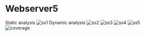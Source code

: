 # Webserver5
Static analysis
![ss1](https://user-images.githubusercontent.com/62714521/143848575-50380a94-b0ee-4483-8933-7771df61b243.png)
Dynamic analysis
![ss2](https://user-images.githubusercontent.com/62714521/143848693-99ff3fae-df26-4a5d-b74a-6fd2d7177ee0.png)
![ss3](https://user-images.githubusercontent.com/62714521/143848697-ac9a287a-f56e-49ca-ac85-fa8d70367fe4.png)
![ss4](https://user-images.githubusercontent.com/62714521/143848700-413ea33d-22f0-46f7-8da9-dc6972d64f72.png)
![ss5](https://user-images.githubusercontent.com/62714521/143848702-ba4466b1-3430-4a76-a1a3-d327dd206027.png)
![coverage](https://user-images.githubusercontent.com/62714521/146449117-4b930b32-9260-4802-b835-bda7b2eff1d4.png)
